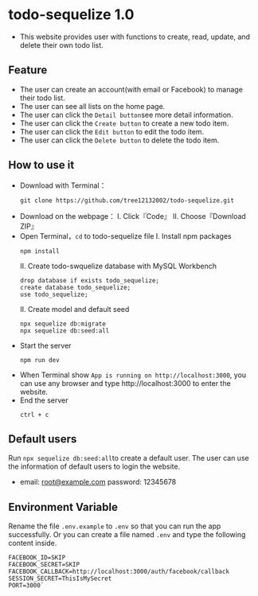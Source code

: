 # todo-sequelize 1.0
* This website provides user with functions to create, read, update, and delete their own todo list.

## Feature
* The user can create an account(with email or Facebook) to manage their todo list.
* The user can see all lists on the home page.
* The user can click the `Detail button`see more detail information.
* The user can click the `Create button` to create a new todo item.
* The user can click the `Edit button` to edit the todo item.
* The user can click the `Delete button` to delete the todo item.

## How to use it 
* Download with Terminal：
  ```
  git clone https://github.com/tree12132002/todo-sequelize.git
  ```
* Download on the webpage：
  I. Click『Code』
  II. Choose『Download ZIP』
* Open Terminal，`cd` to todo-sequelize file
  I. Install npm packages
  ```
  npm install
  ```
  II. Create todo-swquelize database with MySQL Workbench
  ```
  drop database if exists todo_sequelize;
  create database todo_sequelize;
  use todo_sequelize;
  ```
  II. Create model and default seed
  ```
  npx sequelize db:migrate
  npx sequelize db:seed:all

  ```
* Start the server
  ```
  npm run dev
  ```
* When Terminal show `App is running on http://localhost:3000`, you can use any browser and type http://localhost:3000 to enter the website.
* End the server
  ```
  ctrl + c
  ```

## Default users
Run `npx sequelize db:seed:all`to create a default user.
The user can use the information of default users to login the website.
* email: root@example.com password: 12345678

## Environment Variable
Rename the file `.env.example` to `.env` so that you can run the app successfully.
Or you can create a file named `.env` and type the following content inside.
```
FACEBOOK_ID=SKIP
FACEBOOK_SECRET=SKIP
FACEBOOK_CALLBACK=http://localhost:3000/auth/facebook/callback
SESSION_SECRET=ThisIsMySecret
PORT=3000`

```
